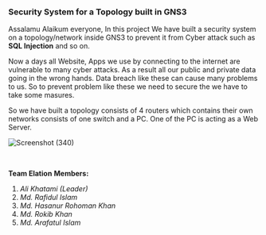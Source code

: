 ### Security System for a Topology built in GNS3

Assalamu Alaikum everyone,
In this project We have built a security system on a topology/network inside GNS3 to prevent it from Cyber attack such as **SQL Injection** and so on.

Now a days all Website, Apps we use by connecting to the internet are vulnerable to many cyber attacks. As a result all our public and private data going in the wrong hands. Data breach like these can cause many problems to us. So to prevent problem like these we need to secure the we have to take some masures.

So we have built a topology consists of 4 routers which contains their own networks consists of one switch and a PC. One of the PC is acting as a Web Server.

![Screenshot (340)](https://user-images.githubusercontent.com/60141836/207384006-ecc825b9-7b14-4c7c-a35e-79c28aa22fa8.png)

<br>

**Team Elation**
**Members:**
1. *Ali Khatami (Leader)*
2. *Md. Rafidul Islam*
3. *Md. Hasanur Rohoman Khan*
4. *Md. Rokib Khan*
5. *Md. Arafatul Islam*
